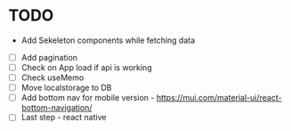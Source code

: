 # TODO

* Add Sekeleton components while fetching data

* [ ]  Add pagination
* [ ]  Check on App load if api is working
* [ ]  Check useMemo
* [ ]  Move localstorage to DB
* [ ]  Add bottom nav for mobile version - https://mui.com/material-ui/react-bottom-navigation/
* [ ]  Last step - react native
